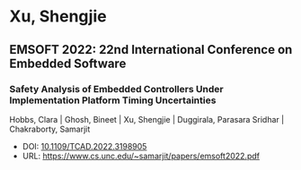 # Xu, Shengjie

## EMSOFT 2022: 22nd International Conference on Embedded Software

### Safety Analysis of Embedded Controllers Under Implementation Platform Timing Uncertainties
Hobbs, Clara | Ghosh, Bineet | Xu, Shengjie | Duggirala, Parasara Sridhar | Chakraborty, Samarjit
* DOI: [10.1109/TCAD.2022.3198905](https://doi.org/10.1109/TCAD.2022.3198905)
* URL: <https://www.cs.unc.edu/~samarjit/papers/emsoft2022.pdf>

